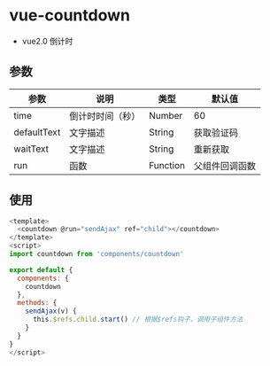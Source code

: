 # vue-countdown
- vue2.0 倒计时

## 参数
参数 | 说明 | 类型 | 默认值
---- |----|---- |----
time | 倒计时时间（秒）  | Number | 60
defaultText | 文字描述  | String | 获取验证码
waitText | 文字描述  | String | 重新获取
run | 函数  | Function | 父组件回调函数

## 使用
```js
<template>
  <countdown @run="sendAjax" ref="child"></countdown>
</template>
<script>
import countdown from 'components/countdown'

export default {
  components: {
    countdown
  },
  methods: {
    sendAjax(v) {
      this.$refs.child.start() // 根据$refs钩子，调用子组件方法
    }
  }
}
</script>
```

